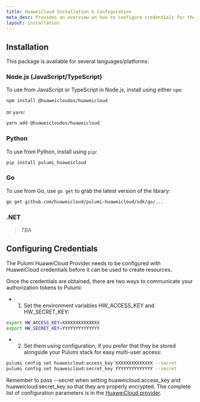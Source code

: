 ```yaml
---
title: HuaweiCloud Installation & Configuration
meta_desc: Provides an overview on how to configure credentials for the Pulumi HuaweiCloud Provider.
layout: installation
---
```


## Installation

This package is available for several languages/platforms:

### Node.js (JavaScript/TypeScript)

To use from JavaScript or TypeScript in Node.js, install using either `npm`:

```bash
npm install @huaweicloudos/huaweicloud
```

or `yarn`:

```bash
yarn add @huaweicloudos/huaweicloud
```

### Python

To use from Python, install using `pip`:

```bash
pip install pulumi_huaweicloud
```

### Go

To use from Go, use `go get` to grab the latest version of the library:

```bash
go get github.com/huaweicloud/pulumi-huaweicloud/sdk/go/...
```

### .NET

> *TBA*

## Configuring Credentials

The Pulumi HuaweiCloud Provider needs to be configured with HuaweiCloud credentials before it can be used to create resources.

Once the credentials are obtained, there are two ways to communicate your authorization tokens to Pulumi:

+ 1. Set the environment variables HW_ACCESS_KEY and HW_SECRET_KEY:

```bash
export HW_ACCESS_KEY=XXXXXXXXXXXXXX
export HW_SECRET_KEY=YYYYYYYYYYYYYY
```

+ 2. Set them using configuration, if you prefer that they be stored alongside your Pulumi stack for easy multi-user access:

```bash
pulumi config set huaweicloud:access_key XXXXXXXXXXXXXX --secret
pulumi config set huaweicloud:secret_key YYYYYYYYYYYYYY --secret
```

Remember to pass --secret when setting huaweicloud:access_key and huaweicloud:secret_key so that they are properly encrypted.
The complete list of configuration parameters is in the
[HuaweiCloud provider](https://github.com/huaweicloud/pulumi-huaweicloud/blob/main/README.md).
